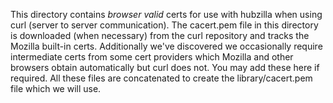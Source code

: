 This directory contains *browser valid* certs for use with hubzilla when using curl (server to server communication). The cacert.pem file in this directory is downloaded (when necessary) from the curl repository and tracks the Mozilla built-in certs. Additionally we've discovered we occasionally require intermediate certs from some cert providers which Mozilla and other browsers obtain automatically but curl does not. You may add these here if required. All these files are concatenated to create the library/cacert.pem file which we will use.  